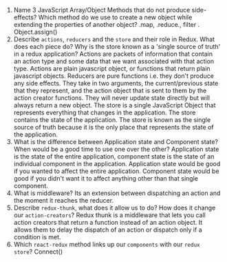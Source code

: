 1.  Name 3 JavaScript Array/Object Methods that do not produce side-effects? Which method do we use to create a new object while extending the properties of another object?
.map, .reduce., filter . Object.assign()
1.  Describe `actions`, `reducers` and the `store` and their role in Redux. What does each piece do? Why is the store known as a 'single source of truth' in a redux application?
Actions are packets of information that contain an action type and some data that we want associated with that action type. Actions are plain javascript object, or functions that return plain javascript objects. Reducers are pure functions i.e. they don't produce any side effects. They take in two arguments, the current/previous state that they represent, and the action object that is sent to them by the action creator functions. They will never update state directly but will always return a new object. The store is a single JavaScript Object that represents everything that changes in the application. The store contains the state of the application. The store is known as the single source of truth because it is the only place that represents the state of the application.
1.  What is the difference between Application state and Component state? When would be a good time to use one over the other?
Application state is the state of the entire application, component state is the state of an individual component in the application. Application state would be good if you wanted to affect the entire application. Component state would be good if you didn't want it to affect anything other than that single component.
1.  What is middleware?
Its an extension between dispatching an action and the moment it reaches the reducer.
1.  Describe `redux-thunk`, what does it allow us to do? How does it change our `action-creators`?
Redux thunk is a middleware that lets you call action creators that return a function instead of an action object. It allows them to delay the dispatch of an action or dispatch only if a condition is met.
1.  Which `react-redux` method links up our `components` with our `redux store`?
Connect()